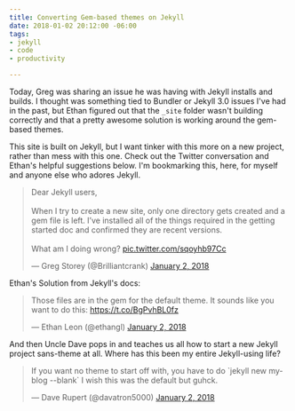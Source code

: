 ```yaml
---
title: Converting Gem-based themes on Jekyll
date: 2018-01-02 20:12:00 -06:00
tags:
- jekyll
- code
- productivity

---
```


Today, Greg was sharing an issue he was having with Jekyll installs and builds. I thought was something tied to Bundler or Jekyll 3.0 issues I've had in the past, but Ethan figured out that the `_site` folder wasn't building correctly and that a pretty awesome solution is working around the gem-based themes.

This site is built on Jekyll, but I want tinker with this more on a new project, rather than mess with this one. Check out the Twitter conversation and Ethan's helpful suggestions below. I'm bookmarking this, here, for myself and anyone else who adores Jekyll.

<blockquote class="twitter-tweet" data-lang="en"><p lang="en" dir="ltr">Dear Jekyll users,<br><br>When I try to create a new site, only one directory gets created and a gem file is left. I’ve installed all of the things required in the getting started doc and confirmed they are recent versions.<br><br>What am I doing wrong? <a href="https://t.co/sqoyhb97Cc">pic.twitter.com/sqoyhb97Cc</a></p>&mdash; Greg Storey (@Brilliantcrank) <a href="https://twitter.com/Brilliantcrank/status/948284261362216960?ref_src=twsrc%5Etfw">January 2, 2018</a>

</blockquote>

Ethan's Solution from Jekyll's docs:

<blockquote class="twitter-tweet" data-conversation="none" data-lang="en"><p lang="en" dir="ltr">Those files are in the gem for the default theme. It sounds like you want to do this: <a href="https://t.co/BgPvhBL0fz">https://t.co/BgPvhBL0fz</a></p>&mdash; Ethan Leon (@ethangl) <a href="https://twitter.com/ethangl/status/948296299270590464?ref_src=twsrc%5Etfw">January 2, 2018</a>

</blockquote>

And then Uncle Dave pops in and teaches us all how to start a new Jekyll project sans-theme at all. Where has this been my entire Jekyll-using life?

<blockquote class="twitter-tweet" data-conversation="none" data-lang="en"><p lang="en" dir="ltr">If you want no theme to start off with, you have to do `jekyll new myblog --blank` I wish this was the default but guhck.</p>&mdash; Dave Rupert (@davatron5000) <a href="https://twitter.com/davatron5000/status/948297978233720834?ref_src=twsrc%5Etfw">January 2, 2018</a>

</blockquote>

<script async src="https://platform.twitter.com/widgets.js" charset="utf-8"></script>
